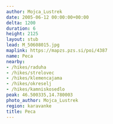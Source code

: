 ```yaml
---
author: Mojca_Lustrek
date: 2005-06-12 00:00:00+00:00
delta: 1200
duration: 6
height: 2125
layout: stub
lead: M_50608015.jpg
maplink: https://mapzs.pzs.si/poi/4387
name: Peca
nearby:
- /hikes/raduha
- /hikes/strelovec
- /hikes/klemencajama
- /hikes/okreselj
- /hikes/kamniskosedlo
peak: 46.500335,14.780003
photo_author: Mojca_Lustrek
region: karavanke
title: Peca
---
```

